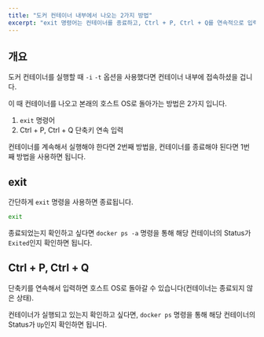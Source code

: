 ```yaml
---
title: "도커 컨테이너 내부에서 나오는 2가지 방법"
excerpt: "exit 명령어는 컨테이너를 종료하고, Ctrl + P, Ctrl + Q를 연속적으로 입력하면 컨테이너 셸만 빠져나올 수 있습니다."
---
```


## 개요

도커 컨테이너를 실행할 때 `-i` `-t` 옵션을 사용했다면 컨테이너 내부에 접속하셨을 겁니다.

이 때 컨테이너를 나오고 본래의 호스트 OS로 돌아가는 방법은 2가지 입니다.

1. `exit` 명령어
2. Ctrl + P, Ctrl + Q 단축키 연속 입력

컨테이너를 계속해서 실행해야 한다면 2번째 방법을, 컨테이너를 종료해야 된다면 1번째 방법을 사용하면 됩니다.

## exit

간단하게 `exit` 명령을 사용하면 종료됩니다.

```bash
exit
```

종료되었는지 확인하고 싶다면 `docker ps -a` 명령을 통해 해당 컨테이너의 Status가 `Exited`인지 확인하면 됩니다.

## Ctrl + P, Ctrl + Q

단축키를 연속해서 입력하면 호스트 OS로 돌아갈 수 있습니다(컨테이너는 종료되지 않은 상태).

컨테이너가 실행되고 있는지 확인하고 싶다면, `docker ps` 명령을 통해 해당 컨테이너의 Status가 `Up`인지 확인하면 됩니다.
